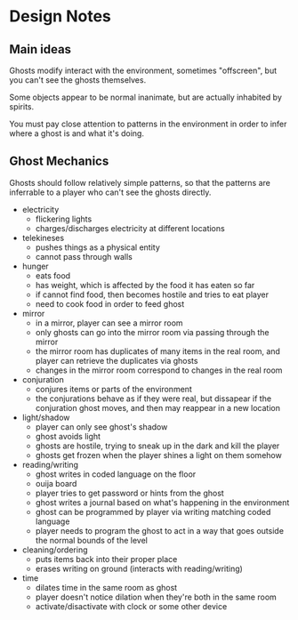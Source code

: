 # Design Notes

## Main ideas

Ghosts modify interact with the environment, sometimes "offscreen", but you
can't see the ghosts themselves.

Some objects appear to be normal inanimate, but are actually inhabited by
spirits.

You must pay close attention to patterns in the environment in order to infer
where a ghost is and what it's doing.

## Ghost Mechanics

Ghosts should follow relatively simple patterns, so that the patterns are inferrable to a player who can't see the ghosts directly.

- electricity
  - flickering lights
  - charges/discharges electricity at different locations
- telekineses
  - pushes things as a physical entity
  - cannot pass through walls
- hunger
  - eats food
  - has weight, which is affected by the food it has eaten so far
  - if cannot find food, then becomes hostile and tries to eat player
  - need to cook food in order to feed ghost
- mirror
  - in a mirror, player can see a mirror room
  - only ghosts can go into the mirror room via passing through the mirror
  - the mirror room has duplicates of many items in the real room, and player
    can retrieve the duplicates via ghosts
  - changes in the mirror room correspond to changes in the real room
- conjuration
  - conjures items or parts of the environment
  - the conjurations behave as if they were real, but dissapear if the
    conjuration ghost moves, and then may reappear in a new location
- light/shadow
  - player can only see ghost's shadow
  - ghost avoids light
  - ghosts are hostile, trying to sneak up in the dark and kill the player
  - ghosts get frozen when the player shines a light on them somehow
- reading/writing
  - ghost writes in coded language on the floor
  - ouija board
  - player tries to get password or hints from the ghost
  - ghost writes a journal based on what's happening in the environment
  - ghost can be programmed by player via writing matching coded language
  - player needs to program the ghost to act in a way that goes outside the
    normal bounds of the level
- cleaning/ordering
  - puts items back into their proper place
  - erases writing on ground (interacts with reading/writing)
- time
  - dilates time in the same room as ghost
  - player doesn't notice dilation when they're both in the same room
  - activate/disactivate with clock or some other device

